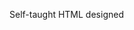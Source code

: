 Self-taught HTML designed
              
 
 
 
      
 
 
                                                                                                           